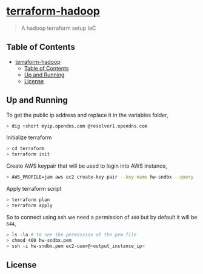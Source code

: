 # [terraform-hadoop](https://github.com/murshidazher/terraform-hadoop)

> A hadoop terraform setup IaC

## Table of Contents

- [terraform-hadoop](#terraform-hadoop)
  - [Table of Contents](#table-of-contents)
  - [Up and Running](#up-and-running)
  - [License](#license)

## Up and Running

To get the public ip address and replace it in the variables folder,

```sh
> dig +short myip.opendns.com @resolver1.opendns.com
```

Initialize terraform

```sh
> cd terraform
> terraform init
```

Create AWS keypair that will be used to login into AWS instance,

```sh
> AWS_PROFILE=jam aws ec2 create-key-pair --key-name hw-sndbx --query 'KeyMaterial' --output text > hw-sndbx.pem
```

Apply terraform script

```sh
> terraform plan 
> terraform apply
```

So to connect using ssh we need a permission of `400` but by default it will be `644`,

```sh
> ls -la # to see the permission of the pem file
> chmod 400 hw-sndbx.pem
> ssh -i hw-sndbx.pem ec2-user@<output_instance_ip>
```

## License
